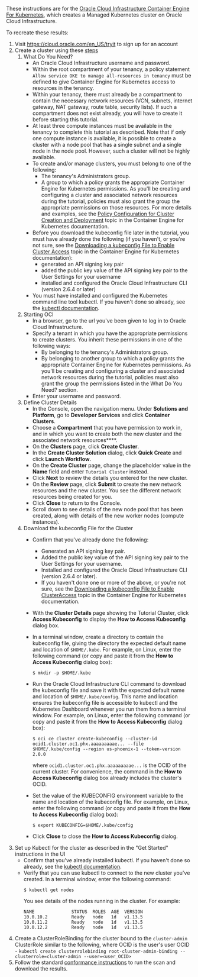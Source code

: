 
 These instructions are for the [Oracle Cloud Infrastructure Container Engine For Kubernetes](https://cloud.oracle.com/containers/kubernetes-engine), which creates a Managed Kubernetes cluster on Oracle Cloud Infrastructure.
 
 To recreate these results:
 
 1. Visit https://cloud.oracle.com/en_US/tryit to sign up for an account
 2. Create a cluster using these [steps](http://www.oracle.com/webfolder/technetwork/tutorials/obe/oci/oke-full/index.html)
    1. What Do You Need?
        * An Oracle Cloud Infrastructure username and password.
        * Within the root compartment of your tenancy, a policy statement `Allow service OKE to manage all-resources in tenancy` must be defined to give Container Engine for Kubernetes access to resources in the tenancy.
        * Within your tenancy, there must already be a compartment to contain the necessary network resources (VCN, subnets, internet gateway, NAT gateway, route table, security lists). If such a compartment does not exist already, you will have to create it before starting this tutorial.
        * At least three compute instances must be available in the tenancy to complete this tutorial as described. Note that if only one compute instance is available, it is possible to create a cluster with a node pool that has a single subnet and a single node in the node pool. However, such a cluster will not be highly available.
        * To create and/or manage clusters, you must belong to one of the following:
            * The tenancy's Administrators group.
            * A group to which a policy grants the appropriate Container Engine for Kubernetes permissions. As you'll be creating and configuring a cluster and associated network resources during the tutorial, policies must also grant the group the appropriate permissions on those resources. For more details and examples, see the [Policy Configuration for Cluster Creation and Deployment](https://docs.cloud.oracle.com/iaas/Content/ContEng/Concepts/contengpolicyconfig.htm) topic in the Container Engine for Kubernetes documentation.
        * Before you download the kubeconfig file later in the tutorial, you must have already done the following (if you haven't, or you're not sure, see the [Downloading a kubeconfig File to Enable Cluster Access](https://docs.us-phoenix-1.oraclecloud.com/Content/ContEng/Tasks/contengdownloadkubeconfigfile.htm) topic in the Container Engine for Kubernetes documentation):
            * generated an API signing key pair
            * added the public key value of the API signing key pair to the User Settings for your username
            * installed and configured the Oracle Cloud Infrastructure CLI (version 2.6.4 or later)
        * You must have installed and configured the Kubernetes command line tool kubectl. If you haven't done so already, see the [kubectl documentation](https://kubernetes.io/docs/tasks/tools/install-kubectl/).
    2. Starting OCI
        * In a browser, go to the url you've been given to log in to Oracle Cloud Infrastructure.
        * Specify a tenant in which you have the appropriate permissions to create clusters. You inherit these permissions in one of the following ways:
            * By belonging to the tenancy's Administrators group.
            * By belonging to another group to which a policy grants the appropriate Container Engine for Kubernetes permissions. As you'll be creating and configuring a cluster and associated network resources during the tutorial, policies must also grant the group the permissions listed in the What Do You Need? section.
        * Enter your username and password.
    3. Define Cluster Details
        *  In the Console, open the navigation menu. Under **Solutions and Platform**, go to **Developer Services** and click **Container Clusters**.
        *  Choose a **Compartment** that you have permission to work in, and in which you want to create both the new cluster and the associated network resources****.
        *  On the **Clusters** page, click **Create Cluster**.
        *  In the **Create Cluster Solution** dialog, click **Quick Create** and click **Launch Workflow**.
        *  On the **Create Cluster** page, change the placeholder value in the **Name** field and enter `Tutorial Cluster` instead.
        *  Click **Next** to review the details you entered for the new cluster.
        *  On the **Review** page, click **Submit** to create the new network resources and the new cluster. You see the different network resources being created for you. 
        *  Click **Close** to return to the Console.
        *  Scroll down to see details of the new node pool that has been created, along with details of the new worker nodes (compute instances).
    4. Download the kubeconfig File for the Cluster
        *  Confirm that you've already done the following:
            *   Generated an API signing key pair.
            *   Added the public key value of the API signing key pair to the User Settings for your username.
            *   Installed and configured the Oracle Cloud Infrastructure CLI (version 2.6.4 or later).
            *   If you haven't done one or more of the above, or you're not sure, see the [Downloading a kubeconfig File to Enable ClusterAccess](https://docs.us-phoenix-1.oraclecloud.com/Content/ContEng/Tasks/contengdownloadkubeconfigfile.htm) topic in the Container Engine for Kubernetes documentation.

        *  With the **Cluster Details** page showing the Tutorial Cluster, click **Access Kubeconfig** to display the **How to Access Kubeconfig** dialog box.
        *  In a terminal window, create a directory to contain the kubeconfig file, giving the directory the expected default name and location of `$HOME/.kube`. For example, on Linux, enter the following command (or copy and paste it from the **How to Access Kubeconfig** dialog box): 
            ```
            $ mkdir -p $HOME/.kube
            ```
        *  Run the Oracle Cloud Infrastructure CLI command to download the kubeconfig file and save it with the expected default name and location of `$HOME/.kube/config`. This name and location ensures the kubeconfig file is accessible to kubectl and the Kubernetes Dashboard whenever you run them from a terminal window. For example, on Linux, enter the following command (or copy and paste it from the **How to Access Kubeconfig** dialog box):
            ```
            $ oci ce cluster create-kubeconfig --cluster-id ocid1.cluster.oc1.phx.aaaaaaaaae... --file $HOME/.kube/config --region us-phoenix-1 --token-version 2.0.0
            ```
            where `ocid1.cluster.oc1.phx.aaaaaaaaae...` is the OCID of the current cluster. For convenience, the command in the **How to Access Kubeconfig** dialog box already includes the cluster's OCID.
        *  Set the value of the KUBECONFIG environment variable to the name and location of the kubeconfig file. For example, on Linux, enter the following command (or copy and paste it from the **How to Access Kubeconfig** dialog box): 
            ```
            $ export KUBECONFIG=$HOME/.kube/config
            ```
        *  Click **Close** to close the **How to Access Kubeconfig** dialog.
 3. Set up Kubectl for the cluster as described in the "Get Started" instructions in the UI
    *  Confirm that you've already installed kubectl. If you haven't done so already, see the [kubectl documentation](https://kubernetes.io/docs/tasks/tools/install-kubectl/).
    *  Verify that you can use kubectl to connect to the new cluster you've created. In a terminal window, enter the following command:
        ```
        $ kubectl get nodes
        ```
        You see details of the nodes running in the cluster. For example:
        ```
        NAME              STATUS  ROLES  AGE  VERSION
        10.0.10.2         Ready   node   1d   v1.13.5
        10.0.11.2         Ready   node   1d   v1.13.5
        10.0.12.2         Ready   node   1d   v1.13.5
        ```
 4. Create a ClusterRoleBinding for the cluster bound to the `cluster-admin` ClusterRole similar to the following, where OCID is the user's user OCID - `kubectl create clusterrolebinding root-cluster-admin-binding --clusterrole=cluster-admin --user=<user_OCID>`
 5. Follow the standard [conformance instructions](https://github.com/cncf/k8s-conformance/blob/master/instructions.md) to run the scan and download the results.